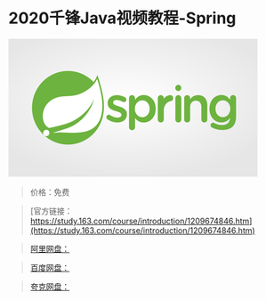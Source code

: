 # 2020千锋Java视频教程-Spring

![img](../../../assets/study163/free/072f0ca41dea4853bccbc0cd199f9161.jpg)

> 价格：免费

> [官方链接：https://study.163.com/course/introduction/1209674846.htm](https://study.163.com/course/introduction/1209674846.htm)

> [阿里网盘：]()

> [百度网盘：]()

> [夸克网盘：]()
